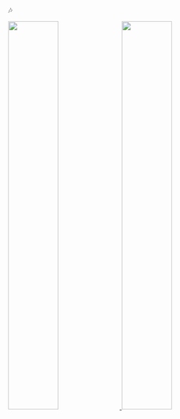 🎶
<div>
  <a href="https://github.com/Luan-Diniz">
  <img width="45%" src="https://github-readme-stats.vercel.app/api?username=Luan-Diniz&show_icons=true&theme=dark&include_all_commits=true&count_private=true"/>
  <img width="45%" src="https://github-readme-stats.vercel.app/api/top-langs/?username=Luan-Diniz&layout=compact&langs_count=7&theme=dark"/>
</div>

